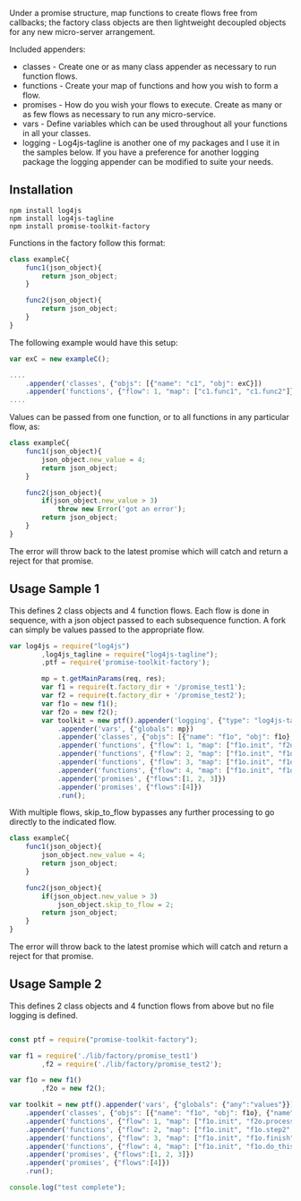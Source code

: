 
Under a promise structure, map functions to create flows free from callbacks; the factory class objects are then lightweight decoupled objects for any new micro-server arrangement.

Included appenders:

* classes - Create one or as many class appender as necessary to run function flows.
* functions - Create your map of functions and how you wish to form a flow.
* promises - How do you wish your flows to execute. Create as many or as few flows as necessary to run any micro-service.
* vars - Define variables which can be used throughout all your functions in all your classes.
* logging - Log4js-tagline is another one of my packages and I use it in the samples below. If you have a preference for another logging package the logging appender can be modified to suite your needs.

Installation
---------
```
npm install log4js
npm install log4js-tagline
npm install promise-toolkit-factory

```

Functions in the factory follow this format:

```javascript
class exampleC{
	func1(json_object){
		return json_object;
	}

	func2(json_object){
		return json_object;
	}
}
```

The following example would have this setup:

```javascript
var exC = new exampleC();

....
	.appender('classes', {"objs": [{"name": "c1", "obj": exC}])
	.appender('functions', {"flow": 1, "map": ["c1.func1", "c1.func2"]})
....
```

Values can be passed from one function, or to all functions in any particular flow, as:

```javascript
class exampleC{
	func1(json_object){
		json_object.new_value = 4;
		return json_object;
	}

	func2(json_object){
		if(json_object.new_value > 3)
			throw new Error('got an error');
		return json_object;
	}
}
```

The error will throw back to the latest promise which will catch and return a reject for that promise.

## Usage Sample 1

This defines 2 class objects and 4 function flows. Each flow is done in sequence, with a json object passed to each subsequence function. A fork can simply be values passed to the appropriate flow.

```js
var log4js = require("log4js")
		,log4js_tagline = require("log4js-tagline");
		,ptf = require('promise-toolkit-factory');

		mp = t.getMainParams(req, res);
		var f1 = require(t.factory_dir + '/promise_test1');
		var f2 = require(t.factory_dir + '/promise_test2');
		var f1o = new f1();
		var f2o = new f2();
		var toolkit = new ptf().appender('logging', {"type": "log4js-tagline", "log": t.log, "logger": t.logger})
			.appender('vars', {"globals": mp})
			.appender('classes', {"objs": [{"name": "f1o", "obj": f1o}, {"name": "f2o", "obj": f2o}]})
			.appender('functions', {"flow": 1, "map": ["f1o.init", "f2o.process", "f1o.step1", "f1o.step4", "f2o.set_init_opts"]})
			.appender('functions', {"flow": 2, "map": ["f1o.init", "f1o.step2", "f1o.step5"]})
			.appender('functions', {"flow": 3, "map": ["f1o.init", "f1o.finish"]})
			.appender('functions', {"flow": 4, "map": ["f1o.init", "f1o.do_this"]})
			.appender('promises', {"flows":[1, 2, 3]})
			.appender('promises', {"flows":[4]})
			.run();
```		

With multiple flows, skip_to_flow bypasses any further processing to go directly to the indicated flow. 

```js
class exampleC{
	func1(json_object){
		json_object.new_value = 4;
		return json_object;
	}

	func2(json_object){
		if(json_object.new_value > 3)
			json_object.skip_to_flow = 2;
		return json_object;
	}
}
```		

The error will throw back to the latest promise which will catch and return a reject for that promise.
		

## Usage Sample 2

This defines 2 class objects and 4 function flows from above but no file logging is defined. 

```js

const ptf = require("promise-toolkit-factory");

var f1 = require('./lib/factory/promise_test1')
		,f2 = require('./lib/factory/promise_test2');

var f1o = new f1()
		,f2o = new f2();

var toolkit = new ptf().appender('vars', {"globals": {"any":"values"}})
	.appender('classes', {"objs": [{"name": "f1o", "obj": f1o}, {"name": "f2o", "obj": f2o}]})
	.appender('functions', {"flow": 1, "map": ["f1o.init", "f2o.process", "f1o.step1", "f1o.step4", "f2o.set_init_opts"]})
	.appender('functions', {"flow": 2, "map": ["f1o.init", "f1o.step2", "f1o.step5"]})
	.appender('functions', {"flow": 3, "map": ["f1o.init", "f1o.finish"]})
	.appender('functions', {"flow": 4, "map": ["f1o.init", "f1o.do_this"]})
	.appender('promises', {"flows":[1, 2, 3]})
	.appender('promises', {"flows":[4]})
	.run();

console.log("test complete");

```		

